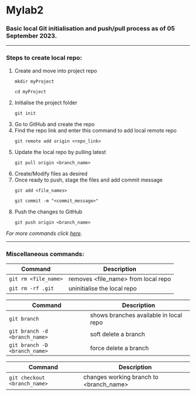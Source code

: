 # Mylab2

### Basic local Git initialisation and push/pull process as of 05 September 2023.
---
### Steps to create local repo:
1. Create and move into project repo
   ```
   mkdir myProject
   
   cd myProject
   ```
2. Initialise the project folder
   ```
   git init
   ```
3. Go to GitHub and create the repo
4. Find the repo link and enter this command to add local remote repo
   ```
   git remote add origin <repo_link>
   ``` 
5. Update the local repo by pulling latest
   ```
   git pull origin <branch_name>
   ```
6. Create/Modify files as desired
7. Once ready to push, stage the files and add commit message
   ```
   git add <file_names>

   git commit -m "<commit_message>"
   ```
8. Push the changes to GitHub
   ```
   git push origin <branch_name>
   ```
<i>For more commands click [here](https://github.com/joshnh/Git-Commands).</i> 

---
### Miscellaneous commands:
| Command | Description |
| ------- | ----------- |
| `git rm <file_name>`  | removes <file_name> from local repo
| `git rm -rf .git`     | uninitialise the local repo

| Command | Description |
| ------- | ----------- |
| `git branch`                   | shows branches available in local repo
| `git branch -d <branch_name>`  | soft delete a branch
| `git branch -D <branch_name>`  | force delete a branch

| Command | Description |
| ------- | ----------- |
| `git checkout <branch_name>`  | changes working branch to <branch_name>

